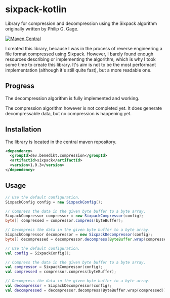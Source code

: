 # sixpack-kotlin

Library for compression and decompression using the Sixpack algorithm originally written by Philip G. Gage.

[![Maven Central](https://maven-badges.herokuapp.com/maven-central/dev.benedikt.compression/sixpack/badge.svg)](https://maven-badges.herokuapp.com/maven-central/dev.benedikt.compression/sixpack)

I created this library, because I was in the process of reverse engineering a file format compressed using Sixpack. However, I barely found enough resources describing or implementing the algorithm, which is why I took some time to create this library. It's aim is not to be the most performant implementation (although it's still quite fast), but a more readable one.

## Progress

The decompression algorithm is fully implemented and working.

The compression algorithm however is not completed yet. It does generate decompressable data, but no compression is happening yet.

## Installation

The library is located in the central maven repository.

```xml
<dependency>
  <groupId>dev.benedikt.compression</groupId>
  <artifactId>sixpack</artifactId>
  <version>1.0.3</version>
</dependency>
```

## Usage

```java
// Use the default configuration.
SixpackConfig config = new SixpackConfig();

// Compress the data in the given byte buffer to a byte array.
SixpackCompressor compressor = new SixpackCompressor(config);
byte[] compressed = compressor.compress(byteBuffer);

// Decompress the data in the given byte buffer to a byte array.
SixpackCompressor decompressor = new SixpackDecompressor(config);
byte[] decompressed = decompressor.decompress(ByteBuffer.wrap(compressed));
```

```kotlin
// Use the default configuration.
val config = SixpackConfig();

// Compress the data in the given byte buffer to a byte array.
val compressor = SixpackCompressor(config);
val compressed = compressor.compress(byteBuffer);

// Decompress the data in the given byte buffer to a byte array.
val decompressor = SixpackDecompressor(config);
val decompressed = decompressor.decompress(ByteBuffer.wrap(compressed));
```
